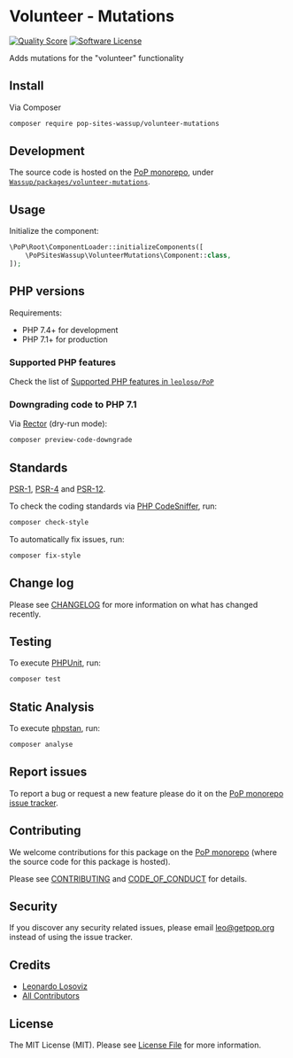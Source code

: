 # Volunteer - Mutations

<!-- [![Build Status][ico-travis]][link-travis] -->
[![Quality Score][ico-code-quality]][link-code-quality]
[![Software License][ico-license]](LICENSE.md)

<!--
[![Latest Version on Packagist][ico-version]][link-packagist]
[![Coverage Status][ico-scrutinizer]][link-scrutinizer]
[![Total Downloads][ico-downloads]][link-downloads]
-->

Adds mutations for the "volunteer" functionality

## Install

Via Composer

``` bash
composer require pop-sites-wassup/volunteer-mutations
```

## Development

The source code is hosted on the [PoP monorepo](https://github.com/leoloso/PoP), under [`Wassup/packages/volunteer-mutations`](https://github.com/leoloso/PoP/tree/master/layers/Wassup/packages/volunteer-mutations).

## Usage

Initialize the component:

``` php
\PoP\Root\ComponentLoader::initializeComponents([
    \PoPSitesWassup\VolunteerMutations\Component::class,
]);
```

## PHP versions

Requirements:

- PHP 7.4+ for development
- PHP 7.1+ for production

### Supported PHP features

Check the list of [Supported PHP features in `leoloso/PoP`](https://github.com/leoloso/PoP/#supported-php-features)

### Downgrading code to PHP 7.1

Via [Rector](https://github.com/rectorphp/rector) (dry-run mode):

```bash
composer preview-code-downgrade
```

## Standards

[PSR-1](https://www.php-fig.org/psr/psr-1), [PSR-4](https://www.php-fig.org/psr/psr-4) and [PSR-12](https://www.php-fig.org/psr/psr-12).

To check the coding standards via [PHP CodeSniffer](https://github.com/squizlabs/PHP_CodeSniffer), run:

``` bash
composer check-style
```

To automatically fix issues, run:

``` bash
composer fix-style
```

## Change log

Please see [CHANGELOG](CHANGELOG.md) for more information on what has changed recently.

## Testing

To execute [PHPUnit](https://phpunit.de/), run:

``` bash
composer test
```

## Static Analysis

To execute [phpstan](https://github.com/phpstan/phpstan), run:

``` bash
composer analyse
```

## Report issues

To report a bug or request a new feature please do it on the [PoP monorepo issue tracker](https://github.com/leoloso/PoP/issues).

## Contributing

We welcome contributions for this package on the [PoP monorepo](https://github.com/leoloso/PoP) (where the source code for this package is hosted).

Please see [CONTRIBUTING](CONTRIBUTING.md) and [CODE_OF_CONDUCT](CODE_OF_CONDUCT.md) for details.

## Security

If you discover any security related issues, please email leo@getpop.org instead of using the issue tracker.

## Credits

- [Leonardo Losoviz][link-author]
- [All Contributors][link-contributors]

## License

The MIT License (MIT). Please see [License File](LICENSE.md) for more information.

[ico-version]: https://img.shields.io/packagist/v/pop-sites-wassup/volunteer-mutations.svg?style=flat-square
[ico-license]: https://img.shields.io/badge/license-MIT-brightgreen.svg?style=flat-square
[ico-travis]: https://img.shields.io/travis/pop-sites-wassup/volunteer-mutations/master.svg?style=flat-square
[ico-scrutinizer]: https://img.shields.io/scrutinizer/coverage/g/pop-sites-wassup/volunteer-mutations.svg?style=flat-square
[ico-code-quality]: https://img.shields.io/scrutinizer/g/pop-sites-wassup/volunteer-mutations.svg?style=flat-square
[ico-downloads]: https://img.shields.io/packagist/dt/pop-sites-wassup/volunteer-mutations.svg?style=flat-square

[link-packagist]: https://packagist.org/packages/pop-sites-wassup/volunteer-mutations
[link-travis]: https://travis-ci.org/pop-sites-wassup/volunteer-mutations
[link-scrutinizer]: https://scrutinizer-ci.com/g/pop-sites-wassup/volunteer-mutations/code-structure
[link-code-quality]: https://scrutinizer-ci.com/g/pop-sites-wassup/volunteer-mutations
[link-downloads]: https://packagist.org/packages/pop-sites-wassup/volunteer-mutations
[link-author]: https://github.com/leoloso
[link-contributors]: ../../../../../../contributors
